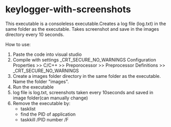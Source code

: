 # keylogger-with-screenshots
This executable is a consoleless executable.Creates a log file (log.txt) in the same folder as the executable. Takes screenshot and save in the images directory every 10 seconds. 

How to use:
1) Paste the code into visual studio
2) Compile with settings _CRT_SECURE_NO_WARNINGS 
    Configuration Properties >> C/C++ >> Preporocessor >> Preprocessor Definitions >> _CRT_SECURE_NO_WARNINGS
3) Create a images folder directory in the same folder as the executable. Name the folder "images".
4) Run the executable
5) log file is log.txt, screenshots taken every 10seconds and saved in image folder(can manually change)
6) Remove the executable by:
    - tasklist
    - find the PID of application
    - taskkill /PID number /F
